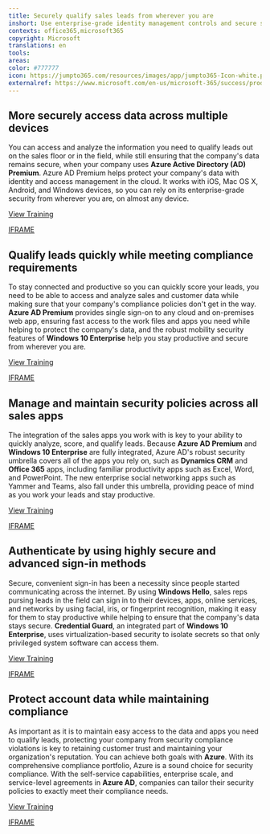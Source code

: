 ```yaml
---
title: Securely qualify sales leads from wherever you are
inshort: Use enterprise-grade identity management controls and secure sign-in methods to ensure that your login credentials are secure, so that you can qualify leads on the sales floor or in the field.
contexts: office365,microsoft365
copyright: Microsoft
translations: en
tools: 
areas: 
color: #777777
icon: https://jumpto365.com/resources/images/app/jumpto365-Icon-white.png
externalref: https://www.microsoft.com/en-us/microsoft-365/success/productivitylibrary/securely-qualify-sales-leads-from-wherever-you-are
---
```


## More securely access data across multiple devices

You can access and analyze the information you need to qualify leads out on the sales floor or in the field, while still ensuring that the company's data remains secure, when your company uses **Azure Active Directory (AD) Premium**. Azure AD Premium helps protect your company's data with identity and access management in the cloud. It works with iOS, Mac OS X, Android, and Windows devices, so you can rely on its enterprise-grade security from wherever you are, on almost any device.

[View Training](https://docs.microsoft.com/azure/active-directory/active-directory-device-registration-overview)

[IFRAME](https://www.microsoft.com/en-us/videoplayer/embed/RE1U9Pw)

## Qualify leads quickly while meeting compliance requirements

To stay connected and productive so you can quickly score your leads, you need to be able to access and analyze sales and customer data while making sure that your company's compliance policies don't get in the way. **Azure AD Premium** provides single sign-on to any cloud and on-premises web app, ensuring fast access to the work files and apps you need while helping to protect the company's data, and the robust mobility security features of **Windows 10 Enterprise** help you stay productive and secure from wherever you are.

[View Training](https://docs.microsoft.com/windows/access-protection/access-control/access-control)

[IFRAME](https://www.microsoft.com/en-us/videoplayer/embed/RE1UMQm)

## Manage and maintain security policies across all sales apps

The integration of the sales apps you work with is key to your ability to quickly analyze, score, and qualify leads. Because **Azure AD Premium** and **Windows 10 Enterprise** are fully integrated, Azure AD's robust security umbrella covers all of the apps you rely on, such as **Dynamics CRM** and **Office 365** apps, including familiar productivity apps such as Excel, Word, and PowerPoint. The new enterprise social networking apps such as Yammer and Teams, also fall under this umbrella, providing peace of mind as you work your leads and stay productive.

[View Training](https://support.office.com/article/Azure-integration-with-Office-365-a5efce5d-9c9c-4190-b61b-fd273c1d425f)

[IFRAME](https://www.microsoft.com/en-us/videoplayer/embed/RE1UPnX)

## Authenticate by using highly secure and advanced sign-in methods

Secure, convenient sign-in has been a necessity since people started communicating across the internet. By using **Windows Hello**, sales reps pursing leads in the field can sign in to their devices, apps, online services, and networks by using facial, iris, or fingerprint recognition, making it easy for them to stay productive while helping to ensure that the company's data stays secure. **Credential Guard**, an integrated part of **Windows 10 Enterprise**, uses virtualization-based security to isolate secrets so that only privileged system software can access them.

[View Training](https://privacy.microsoft.com/windows-10-windows-hello-and-privacy)

[IFRAME](https://www.microsoft.com/en-us/videoplayer/embed/RE1UPqt)

## Protect account data while maintaining compliance

As important as it is to maintain easy access to the data and apps you need to qualify leads, protecting your company from security compliance violations is key to retaining customer trust and maintaining your organization's reputation. You can achieve both goals with **Azure**. With its comprehensive compliance portfolio, Azure is a sound choice for security compliance. With the self-service capabilities, enterprise scale, and service-level agreements in **Azure AD**, companies can tailor their security policies to exactly meet their compliance needs.

[View Training](https://azure.microsoft.com/services/security-compliance/)

[IFRAME](https://www.microsoft.com/en-us/videoplayer/embed/RE1UK8V)

